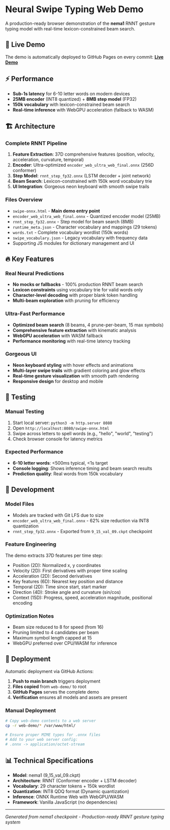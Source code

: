# Neural Swipe Typing Web Demo

A production-ready browser demonstration of the **nema1** RNNT gesture typing model with real-time lexicon-constrained beam search.

## 🚀 Live Demo

The demo is automatically deployed to GitHub Pages on every commit: **[Live Demo](https://username.github.io/cleverkeys/swipe-onnx.html)**

## ⚡ Performance

- **Sub-1s latency** for 6-10 letter words on modern devices
- **25MB encoder** (INT8 quantized) + **8MB step model** (FP32)
- **150k vocabulary** with lexicon-constrained beam search
- **Real-time inference** with WebGPU acceleration (fallback to WASM)

## 🏗️ Architecture

### Complete RNNT Pipeline
1. **Feature Extraction**: 37D comprehensive features (position, velocity, acceleration, curvature, temporal)
2. **Encoder**: Ultra-optimized `encoder_web_ultra_web_final.onnx` (256D conformer)
3. **Step Model**: `rnnt_step_fp32.onnx` (LSTM decoder + joint network)
4. **Beam Search**: Lexicon-constrained with 150k word vocabulary trie
5. **UI Integration**: Gorgeous neon keyboard with smooth swipe trails

### Files Overview
- `swipe-onnx.html` - **Main demo entry point**
- `encoder_web_ultra_web_final.onnx` - Quantized encoder model (25MB)
- `rnnt_step_fp32.onnx` - Step model for beam search (8MB)
- `runtime_meta.json` - Character vocabulary and mappings (29 tokens)
- `words.txt` - Complete vocabulary wordlist (150k words)
- `swipe_vocabulary.json` - Legacy vocabulary with frequency data
- Supporting JS modules for dictionary management and UI

## 🔥 Key Features

### Real Neural Predictions
- **No mocks or fallbacks** - 100% production RNNT beam search
- **Lexicon constraints** using vocabulary trie for valid words only
- **Character-level decoding** with proper blank token handling
- **Multi-beam exploration** with pruning for efficiency

### Ultra-Fast Performance
- **Optimized beam search** (8 beams, 4 prune-per-beam, 15 max symbols)
- **Comprehensive feature extraction** with kinematic analysis
- **WebGPU acceleration** with WASM fallback
- **Performance monitoring** with real-time latency tracking

### Gorgeous UI
- **Neon keyboard styling** with hover effects and animations
- **Multi-layer swipe trails** with gradient coloring and glow effects
- **Real-time gesture visualization** with smooth path rendering
- **Responsive design** for desktop and mobile

## 🧪 Testing

### Manual Testing
1. Start local server: `python3 -m http.server 8080`
2. Open `http://localhost:8080/swipe-onnx.html`
3. Swipe across letters to spell words (e.g., "hello", "world", "testing")
4. Check browser console for latency metrics

### Expected Performance
- **6-10 letter words**: <500ms typical, <1s target
- **Console logging**: Shows inference timing and beam search results
- **Prediction quality**: Real words from 150k vocabulary

## 🔧 Development

### Model Files
- Models are tracked with Git LFS due to size
- `encoder_web_ultra_web_final.onnx` - 62% size reduction via INT8 quantization
- `rnnt_step_fp32.onnx` - Exported from `9_15_val_09.ckpt` checkpoint

### Feature Engineering
The demo extracts 37D features per time step:
- Position (2D): Normalized x, y coordinates
- Velocity (2D): First derivatives with proper time scaling
- Acceleration (2D): Second derivatives
- Key features (6D): Nearest key position and distance
- Temporal (2D): Time since start, start marker
- Direction (4D): Stroke angle and curvature (sin/cos)
- Context (15D): Progress, speed, acceleration magnitude, positional encoding

### Optimization Notes
- Beam size reduced to 8 for speed (from 16)
- Pruning limited to 4 candidates per beam
- Maximum symbol length capped at 15
- WebGPU preferred over CPU/WASM for inference

## 🚀 Deployment

Automatic deployment via GitHub Actions:

1. **Push to main branch** triggers deployment
2. **Files copied** from `web-demo/` to root
3. **GitHub Pages** serves the complete demo
4. **Verification** ensures all models and assets are present

### Manual Deployment
```bash
# Copy web-demo contents to a web server
cp -r web-demo/* /var/www/html/

# Ensure proper MIME types for .onnx files
# Add to your web server config:
# .onnx -> application/octet-stream
```

## 📊 Technical Specifications

- **Model**: nema1 (9_15_val_09.ckpt)
- **Architecture**: RNNT (Conformer encoder + LSTM decoder)
- **Vocabulary**: 29 character tokens + 150k wordlist
- **Quantization**: INT8 QDQ format (Dynamic quantization)
- **Inference**: ONNX Runtime Web with WebGPU/WASM
- **Framework**: Vanilla JavaScript (no dependencies)

---

*Generated from nema1 checkpoint - Production-ready RNNT gesture typing system*
